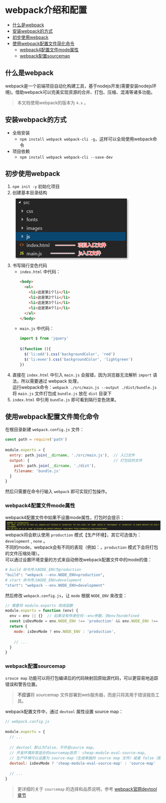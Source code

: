 # webpack介绍和配置

- [什么是webpack](#什么是webpack)
- [安装webpack的方式](#安装webpack的方式)
- [初步使用webpack](#初步使用webpack)
- [使用webpack配置文件简化命令](#使用webpack配置文件简化命令)
  - [webpack4配置文件mode属性](#webpack4配置文件mode属性)
  - [webpack配置sourcemap](#webpack配置sourcemap)

## 什么是webpack
webpack是一个前端项目自动化构建工具，基于nodejs开发(需要安装nodejs环境)。借助webpack可以完美实现资源的合并、打包、压缩、混淆等诸多功能。

> 本文档使用webpack的版本为 `4.x` 。

## 安装webpack的方式
- 全局安装
  - `npm install webpack webpack-cli -g`，这样可以全局使用webpack命令
- 项目依赖
  - `npm install webpack webpack-cli --save-dev`

## 初步使用webpack
1. `npm init -y` 初始化项目
2. 创建基本目录结构  
   ![webpack项目基本目录结构](media/webpack项目基本目录结构.png)
3. 书写隔行变色代码
    - `index.html` 中代码：
      ```html
      <body>
        <ul>
          <li>这是第1个li</li>
          <li>这是第2个li</li>
          <li>这是第3个li</li>
          <li>这是第4个li</li>
        </ul>
      </body>
      ```
    - `main.js` 中代码：
       ```js
       import $ from 'jquery'

       $(function (){
         $('li:odd').css('backgroundColor', 'red')
         $('li:even').css('backgroundColor', 'lightgreen')
       })
       ```
4. 直接在 `index.html` 中引入 `main.js` 会报错，因为浏览器无法解析 `import` 语法，所以需要通过 webpack 处理，  
   运行webpack命令：`webpack ./src/main.js --output ./dist/bundle.js` 将 `main.js` 文件打包成 `bundle.js` 放在 `dist` 目录下
5. `index.html` 中引用 `bundle.js` 即可看到隔行变色效果。

## 使用webpack配置文件简化命令
在根目录新建 `webpack.config.js` 文件：
```js
const path = require('path')

module.exports = {
  entry: path.join(__dirname, './src/main.js'),  // 入口文件
  output: {                                      // 打包后的文件
    path: path.join(__dirname, './dist'),
    filename: 'bundle.js'
  }
}
```
然后只需要在命令行输入 `webpack` 即可实现打包操作。

### webpack4配置文件mode属性
webpack4配置文件中如果不设置mode属性，打包时会提示：  
![webpack4mode](media/webpackmode.png)  
webpack将会默认使用 `production` 模式【生产环境】，其它可选值为： `development` , `none` 。  
不同的mode，webpack会有不同的表现（例如：，`production` 模式下会将打包的文件压缩处理）。  
可以通过设置环境变量的方式来自动修改webpack配置文件中的mode的值：
```sh
# build 命令传入NODE_ENV为production
"build": "webpack --env.NODE_ENV=production",
# start 命令传入NODE_ENV=development
"start": "webpack --env.NODE_ENV=development"
```
然后修改 `webpack.config.js`，让 `mode` 根据 `NODE_ENV` 来改变：  
```js
// 需要将 module.exports 改成函数
module.exports = function (env) {
  env = env || {}  // 如果没有传递任何--env参数，则env为undefined
  const isDevMode = env.NODE_ENV !== 'production' && env.NODE_ENV !== 'prod'
  return {
    mode: isDevMode ? env.NODE_ENV : 'production',

    // ...
  }
}

```

### webpack配置sourcemap
`srouce map` 功能可以将打包编译后的代码映射回原始源代码，可以更容易地追踪错误和警告位置。  

> **不应该**将 sourcemap 文件部署到web服务器，而是只将其用于错误报告工具。  

webpack配置文件中，通过 `devtool` 属性设置 source map：  
```js
// webpack.config.js

module.exports = {
  // ...

  // devtool 默认为false，不开启source map，
  // 开发环境非常适合的sourcemap选项： cheap-module-eval-source-map, 
  // 生产环境可以设置为 source-map（生成单独的 source map 文件）或者 false（即不使用source map）
  devtool: isDevMode ? 'cheap-module-eval-source-map' : 'source-map'

  // ...
}
```  

> 更详细的关于 `sourcemap` 的选择和品质说明，参考 [webpack官网devtool章节](https://webpack.docschina.org/configuration/devtool)